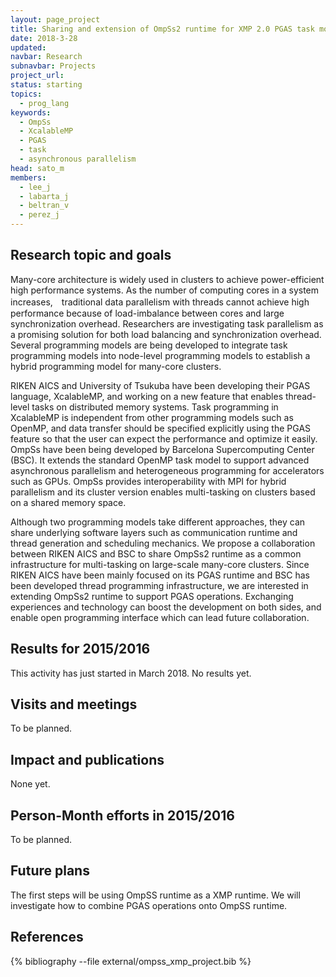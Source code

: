 ```yaml
---
layout: page_project
title: Sharing and extension of OmpSs2 runtime for XMP 2.0 PGAS task model
date: 2018-3-28
updated: 
navbar: Research
subnavbar: Projects
project_url:
status: starting
topics:
  - prog_lang
keywords:
  - OmpSs
  - XcalableMP
  - PGAS
  - task
  - asynchronous parallelism
head: sato_m
members:
  - lee_j
  - labarta_j
  - beltran_v
  - perez_j
---
```


## Research topic and goals

Many-core architecture is widely used in clusters to achieve power-efficient high performance systems. As the number of computing cores in a system increases,　traditional data parallelism with threads cannot achieve high performance because of load-imbalance between cores and large synchronization overhead. Researchers are investigating task parallelism as a promising solution for both load balancing and synchronization overhead. Several programming models are being developed to integrate task programming models into node-level programming models to establish a hybrid programming model for many-core clusters.

RIKEN AICS and University of Tsukuba have been developing their PGAS language, XcalableMP, and working on a new feature that enables thread-level tasks on distributed memory systems. Task programming in XcalableMP is independent from other programming models such as OpenMP, and data transfer should be specified explicitly using the PGAS feature so that the user can expect the performance and optimize it easily.
OmpSs have been being developed by Barcelona Supercomputing Center (BSC). It extends the standard OpenMP task model to support advanced asynchronous parallelism and heterogeneous programming for accelerators such as GPUs. OmpSs provides interoperability with MPI for hybrid parallelism and its cluster version enables multi-tasking on clusters based on a shared memory space.

Although two programming models take different approaches, they can share underlying software layers such as communication runtime and thread generation and scheduling mechanics. We propose a collaboration between RIKEN AICS and BSC to share OmpSs2 runtime as a common infrastructure for multi-tasking on large-scale many-core clusters. Since RIKEN AICS have been mainly focused on its PGAS runtime and BSC has been developed thread programming infrastructure, we are interested in extending OmpSs2 runtime to support PGAS operations. Exchanging experiences and technology can boost the development on both sides, and enable open programming interface which can lead future collaboration.

## Results for 2015/2016

This activity has just started in March 2018. No results yet.

## Visits and meetings

To be planned.

## Impact and publications

None yet.

## Person-Month efforts in 2015/2016

To be planned.

## Future plans

The first steps will be using OmpSS runtime as a XMP runtime. 
We will investigate how to combine PGAS operations onto OmpSS runtime.

## References

{% bibliography --file external/ompss_xmp_project.bib %}

